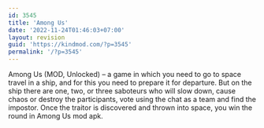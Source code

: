 ```yaml
---
id: 3545
title: 'Among Us'
date: '2022-11-24T01:46:03+07:00'
layout: revision
guid: 'https://kindmod.com/?p=3545'
permalink: '/?p=3545'
---
```


Among Us (MOD, Unlocked) – a game in which you need to go to space travel in a ship, and for this you need to prepare it for departure. But on the ship there are one, two, or three saboteurs who will slow down, cause chaos or destroy the participants, vote using the chat as a team and find the impostor. Once the traitor is discovered and thrown into space, you win the round in Among Us mod apk.